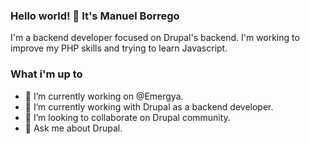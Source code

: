 ### Hello world! 👋 It's Manuel Borrego
I'm a backend developer focused on Drupal's backend. I'm working to improve my PHP skills and trying to learn Javascript.


### What i'm up to
- 🔭 I’m currently working on @Emergya.
- 🌱 I’m currently working with Drupal as a backend developer.
- 👯 I’m looking to collaborate on Drupal community.
- 💬 Ask me about Drupal.
